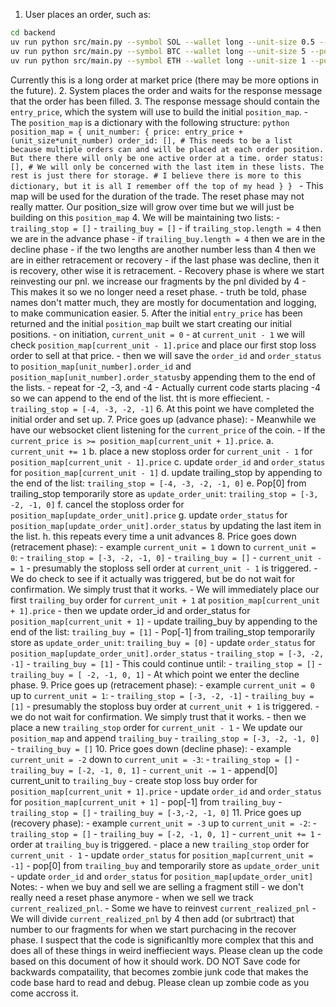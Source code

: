 1. User places an order, such as:
```bash
cd backend
uv run python src/main.py --symbol SOL --wallet long --unit-size 0.5 --position-size 2000 --leverage 20 --testnet
uv run python src/main.py --symbol BTC --wallet long --unit-size 5 --position-size 20000 --leverage 40 --testnet
uv run python src/main.py --symbol ETH --wallet long --unit-size 1 --position-size 12500 --leverage 25 --testnet
```
Currently this is a long order at market price (there may be more options in the future).
2. System places the order and waits for the response message that the order has been filled.
3. The response message should contain the `entry_price`, which the system will use to build the initial `position_map`.
    - The `position_map` is a dictionary with the following structure:
    ```python
        position_map = {
            unit_number: {
                price: entry_price + (unit_size*unit_number)
                order_id: [], # This needs to be a list because multiple orders can and will be placed at each order position. But there there will only be one active order at a time.
                order status: [], # We will only be concerned with the last item in these lists. The rest is just there for storage.
                # I believe there is more to this dictionary, but it is all I remember off the top of my head
            }
        }
    ```
    - This map will be used for the duration of the trade. The reset phase may not really matter. Our position_size will grow over time but we will just be building on this `position_map`
    4. We will be maintaining two lists:
        - `trailing_stop = []`
        - `trailing_buy = []`
        - if `trailing_stop.length = 4` then we are in the advance phase
        - if `trailing_buy.length = 4` then we are in the decline phase
        - if the two lengths are another number less than 4 then we are in either retracement or recovery
        - if the last phase was decline, then it is recovery, other wise it is retracement.
        - Recovery phase is where we start reinvesting our pnl. we increase our fragments by the pnl divided by 4
        - This makes it so we no longer need a reset phase.
        - truth be told, phase names don't matter much, they are mostly for documentation and logging, to make communication easier.
    5. After the initial `entry_price` has been returned and the initial `position_map` built we start creating our initial positions.
        - on initiation, `current_unit = 0`
        - at `current_unit - 1` we will check `position_map[current_unit - 1].price` and place our first stop loss order to sell at that price.
        - then we will save the `order_id` and `order_status` to `position_map[unit_number].order_id` and `position_map[unit_number].order_status`by appending them to the end of the lists.
        - repeat for -2, -3, and -4
        - Actually current code starts placing -4 so we can append to the end of the list. tht is more effiecient.
        - `trailing_stop = [-4, -3, -2, -1]`
    6. At this point we have completed the initial order and set up.
    7. Price goes up (advance phase):
        - Meanwhile we have our websocket client listening for the `current_price` of the coin.
        - If the `current_price is >= position_map[current_unit + 1].price`.
            a. `current_unit += 1`
            b. place a new stoploss order for `current_unit - 1` for `position_map[current_unit - 1].price`
            c. update `order_id` and `order_status` for `position_map[current_unit - 1]`
            d. update trailing_stop by appending to the end of the list: `trailing_stop = [-4, -3, -2, -1, 0]`
            e. Pop[0] from trailing_stop temporarily store as `update_order_unit`: `trailing_stop = [-3, -2, -1, 0]`
            f. cancel the stoploss order for `position_map[update_order_unit].price`
            g. update `order_status` for `position_map[update_order_unit].order_status` by updating the last item in the list.
            h. this repeats every time a unit advances
    8. Price goes down (retracement phase):
        - example `current_unit = 1` down to `current_unit = 0`:
            - `trailing_stop = [-3, -2, -1, 0]`
            - `trailing_buy = []`
        - `current_unit -= 1`
        - presumably the stoploss sell order at `current_unit - 1` is triggered.
        - We do check to see if it actually was triggered, but be do not wait for confirmation. We simply trust that it works.
        - We will immediately place our first `trailing_buy` order for `current_unit + 1` at `position_map[current_unit + 1].price`
        - then we update order_id and order_status for `position_map[current_unit + 1]`
        - update trailing_buy by appending to the end of the list: `trailing_buy = [1]`
        - Pop[-1] from trailing_stop temporarily store as `update_order_unit`: `trailing_buy = [0]`
        - update `order_status` for `position_map[update_order_unit].order_status`
            - `trailing_stop = [-3, -2, -1]`
            - `trailing_buy = [1]`
        - This could continue until:
            - `trailing_stop = []`
            - `trailing_buy = [ -2, -1, 0, 1]`
            - At which point we enter the decline phase.
    9. Price goes up (retracement phase):
        - example `current_unit = 0` up to `current_unit = 1`:
            - `trailing_stop = [-3, -2, -1]`
            - `trailing_buy = [1]`
        - presumably the stoploss buy order at `current_unit + 1` is triggered.
        - we do not wait for confirmation. We simply trust that it works.
        - then we place a new `trailing_stop` order for `current_unit - 1`
        - We update our `position_map` and append `trailing_buy`
            - `trailing_stop = [-3, -2, -1, 0]`
            - `trailing_buy = []`
    10. Price goes down (decline phase):
        - example `current_unit = -2` down to `current_unit = -3`:
            - `trailing_stop = []`
            - `trailing_buy = [-2, -1, 0, 1]`
        - `current_unit -= 1`
        - append[0] current_unit to `trailing_buy`
        - create stop loss buy order for `position_map[current_unit + 1].price`
        - update `order_id` and `order_status` for `position_map[current_unit + 1]`
        - pop[-1] from `trailing_buy`
            - `trailing_stop = []`
            - `trailing_buy = [-3,-2, -1, 0]`
    11. Price goes up (recovery phase):
        - example `current_unit = -3` up to `current_unit = -2`:
            - `trailing_stop = []`
            - `trailing_buy = [-2, -1, 0, 1]`
        - `current_unit += 1`
        - order at `trailing_buy` is triggered.
        - place a new `trailing_stop` order for `current_unit - 1`
        - update `order_status` for `position_map[current_unit = -1]`
        - pop[0] from `trailing_buy` and temporarily store as `update_order_unit`
        - update `order_id` and `order_status` for `position_map[update_order_unit]`
    Notes:
    - when we buy and sell we are selling a fragment still
    - we don't really need a reset phase anymore
    - when we sell we track `current_realized_pnl`.
    - Some we have to reinvest `current_realized_pnl`
    - We will divide `current_realized_pnl` by 4 then add (or subrtract) that number to our fragments for when we start purchacing in the recover phase.
I suspect that the code is significanltly more complex that this and does all of these things in weird ineffiecient ways.
Please clean up the code based on this document of how it should work.
DO NOT Save code for backwards compataility, that becomes zombie junk code that makes the code base hard to read and debug. Please clean up zombie code as you come accross it.
